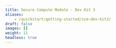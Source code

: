 ```yaml
---
title: Secure Compute Module - Dev Kit 3
aliases:
    - /quickstart/getting-started/scm-dev-kit3/
draft: false
images: []
weight: 11
headless: true
---
```

